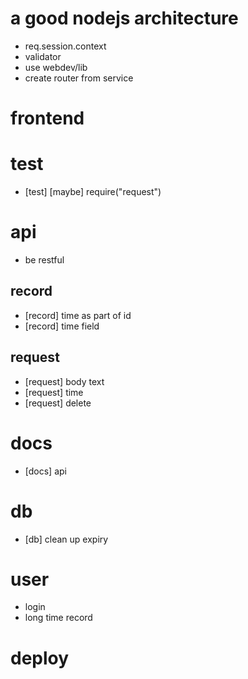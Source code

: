 # a good nodejs architecture
- req.session.context
- validator
- use webdev/lib
- create router from service
# frontend
# test
- [test] [maybe] require("request")
# api
- be restful
## record
- [record] time as part of id
- [record] time field
## request
- [request] body text
- [request] time
- [request] delete
# docs
- [docs] api
# db
- [db] clean up expiry
# user
- login
- long time record
# deploy
